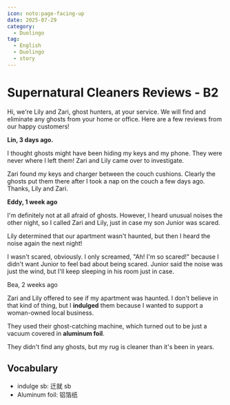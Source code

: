 ```yaml
---
icon: noto:page-facing-up
date: 2025-07-29
category:
  - Duolingo
tag:
  - English
  - Duolingo
  - story
---
```


# Supernatural Cleaners Reviews - B2

Hi, we're Lily and Zari, ghost hunters, at your service. We will find and eliminate any ghosts from your home or office. Here are a few reviews from our happy customers!

**Lin, 3 days ago.**

I thought ghosts might have been hiding my keys and my phone. They were never where I left them! Zari and Lily came over to investigate.

Zari found my keys and charger between the couch cushions. Clearly the ghosts put them there after I took a nap on the couch a few days ago. Thanks, Lily and Zari.

**Eddy, 1 week ago**

I'm definitely not at all afraid of ghosts. However, I heard unusual noises the other night, so I called Zari and Lily, just in case my son Junior was scared.

Lily determined that our apartment wasn't haunted, but then I heard the noise again the next night!

I wasn't scared, obviously. I only screamed, "Ah! I'm so scared!" because I didn't want Junior to feel bad about being scared. Junior said the noise was just the wind, but I'll keep sleeping in his room just in case.

Bea, 2 weeks ago

Zari and Lily offered to see if my apartment was haunted. I don't believe in that kind of thing, but I **indulged** them because I wanted to support a woman-owned local business.

They used their ghost-catching machine, which turned out to be just a vacuum covered in **aluminum foil**.

They didn't find any ghosts, but my rug is cleaner than it's been in years.

## Vocabulary

- indulge sb: 迁就 sb
- Aluminum foil: 铝箔纸
